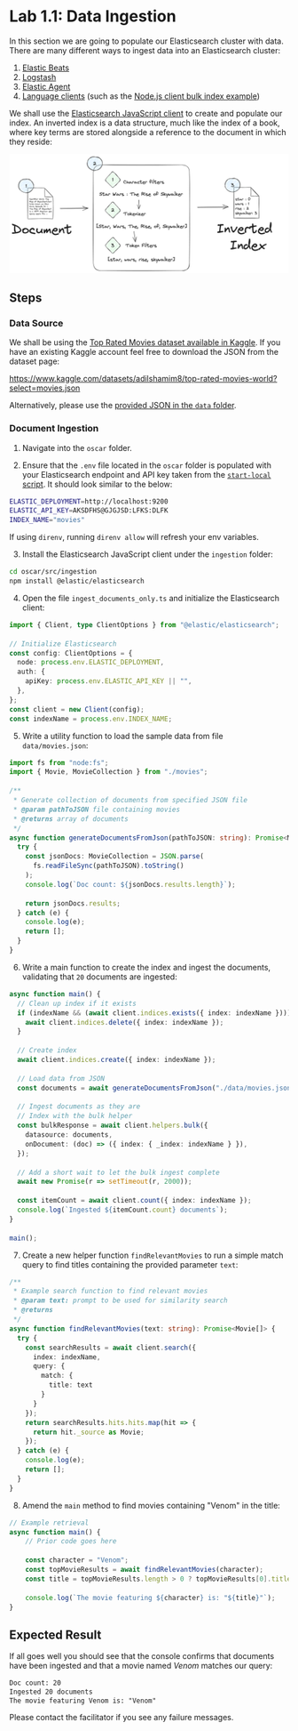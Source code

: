 # Lab 1.1: Data Ingestion

In this section we are going to populate our Elasticsearch cluster with data. There are many different ways to ingest data into an Elasticsearch cluster:

1. [Elastic Beats](https://www.elastic.co/beats)
2. [Logstash](https://www.elastic.co/logstash)
3. [Elastic Agent](https://www.elastic.co/elastic-agent)
4. [Language clients](https://www.elastic.co/guide/en/elasticsearch/client/index.html) (such as the [Node.js client bulk index example](https://www.elastic.co/guide/en/elasticsearch/client/javascript-api/current/bulk_examples.html))

We shall use the [Elasticsearch JavaScript client](https://www.elastic.co/guide/en/elasticsearch/client/javascript-api/current/index.html) to create and populate our index. An inverted index is a data structure, much like the index of a book, where key terms are stored alongside a reference to the document in which they reside:

![Inverted Index Generation](./diagrams/inverted-index-example.png)

## Steps

### Data Source

We shall be using the [Top Rated Movies dataset available in Kaggle](https://www.kaggle.com/datasets/adilshamim8/top-rated-movies-world?select=movies.json). If you have an existing Kaggle account feel free to download the JSON from the dataset page:

https://www.kaggle.com/datasets/adilshamim8/top-rated-movies-world?select=movies.json

Alternatively, please use the [provided JSON in the `data` folder](../oscar/src/embeddings/data).

### Document Ingestion

1. Navigate into the `oscar` folder.

2. Ensure that the `.env` file located in the `oscar` folder is populated with your Elasticsearch endpoint and API key taken from the  [`start-local` script](https://www.elastic.co/guide/en/elasticsearch/reference/current/run-elasticsearch-locally.html). It should look similar to the below:

```zsh
ELASTIC_DEPLOYMENT=http://localhost:9200
ELASTIC_API_KEY=AKSDFHS@GJGJSD:LFKS:DLFK
INDEX_NAME="movies"
```

If using `direnv`, running `direnv allow` will refresh your env variables.

3. Install the Elasticsearch JavaScript client under the `ingestion` folder:

```zsh
cd oscar/src/ingestion
npm install @elastic/elasticsearch
```

4. Open the file `ingest_documents_only.ts` and initialize the Elasticsearch client:

```ts
import { Client, type ClientOptions } from "@elastic/elasticsearch";

// Initialize Elasticsearch
const config: ClientOptions = {
  node: process.env.ELASTIC_DEPLOYMENT,
  auth: {
    apiKey: process.env.ELASTIC_API_KEY || "",
  },
};
const client = new Client(config);
const indexName = process.env.INDEX_NAME;
```

5. Write a utility function to load the sample data from file `data/movies.json`:

```ts
import fs from "node:fs";
import { Movie, MovieCollection } from "./movies";

/**
 * Generate collection of documents from specified JSON file
 * @param pathToJSON file containing movies
 * @returns array of documents
 */
async function generateDocumentsFromJson(pathToJSON: string): Promise<Movie[]> {
  try {
    const jsonDocs: MovieCollection = JSON.parse(
      fs.readFileSync(pathToJSON).toString()
    );
    console.log(`Doc count: ${jsonDocs.results.length}`);

    return jsonDocs.results;
  } catch (e) {
    console.log(e);
    return [];
  }
}
```

6. Write a main function to create the index and ingest the documents, validating that `20` documents are ingested:

```ts
async function main() {
  // Clean up index if it exists
  if (indexName && (await client.indices.exists({ index: indexName }))) {
    await client.indices.delete({ index: indexName });
  }

  // Create index
  await client.indices.create({ index: indexName });

  // Load data from JSON
  const documents = await generateDocumentsFromJson("./data/movies.json");

  // Ingest documents as they are
  // Index with the bulk helper
  const bulkResponse = await client.helpers.bulk({
    datasource: documents,
    onDocument: (doc) => ({ index: { _index: indexName } }),
  });

  // Add a short wait to let the bulk ingest complete
  await new Promise(r => setTimeout(r, 2000));

  const itemCount = await client.count({ index: indexName });
  console.log(`Ingested ${itemCount.count} documents`);
}

main();
```

7. Create a new helper function `findRelevantMovies` to run a simple match query to find titles containing the provided parameter `text`:

```ts
/**
 * Example search function to find relevant movies
 * @param text: prompt to be used for similarity search
 * @returns
 */
async function findRelevantMovies(text: string): Promise<Movie[]> {
  try {
    const searchResults = await client.search({
      index: indexName,
      query: {
        match: {
          title: text
        }
      }
    });
    return searchResults.hits.hits.map(hit => {
      return hit._source as Movie;
    });
  } catch (e) {
    console.log(e);
    return [];
  }
}
```

8. Amend the `main` method to find movies containing "Venom" in the title:

```ts
// Example retrieval
async function main() {
    // Prior code goes here

    const character = "Venom";
    const topMovieResults = await findRelevantMovies(character);
    const title = topMovieResults.length > 0 ? topMovieResults[0].title : 'UNKNOWN';
    
    console.log(`The movie featuring ${character} is: "${title}"`);
}
```

## Expected Result

If all goes well you should see that the console confirms that documents have been ingested and that a movie named *Venom* matches our query:

```
Doc count: 20
Ingested 20 documents
The movie featuring Venom is: "Venom"
```

Please contact the facilitator if you see any failure messages.